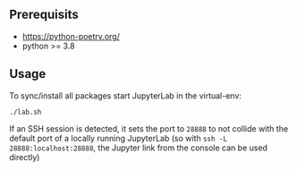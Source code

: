 ## Prerequisits

* https://python-poetry.org/
* python >= 3.8

## Usage

To sync/install all packages start JupyterLab in the virtual-env:
```
./lab.sh
```

If an SSH session is detected, it sets the port to `28888` to not collide with the default port of a locally running JupyterLab (so with `ssh -L 28888:localhost:28888`, the Jupyter link from the console can be used directly)
